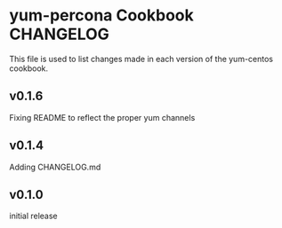 yum-percona Cookbook CHANGELOG
======================
This file is used to list changes made in each version of the yum-centos cookbook.

v0.1.6
------
Fixing README to reflect the proper yum channels


v0.1.4
------
Adding CHANGELOG.md


v0.1.0
------
initial release
